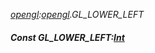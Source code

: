 _[opengl](../../modules/opengl/opengl-module.md):[opengl](../../modules/opengl/opengl-module.md).GL\_LOWER\_LEFT_
##### Const GL\_LOWER\_LEFT:[Int](../../modules/wonkey/wonkey-types-int.md)
